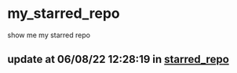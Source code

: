 # my_starred_repo
show me my starred repo

update at 06/08/22 12:28:19 in [starred_repo](./index.html)
---

